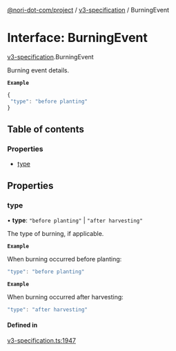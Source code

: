 [@nori-dot-com/project](../README.md) / [v3-specification](../modules/v3_specification.md) / BurningEvent

# Interface: BurningEvent

[v3-specification](../modules/v3_specification.md).BurningEvent

Burning event details.

**`Example`**

```js
{
 "type": "before planting"
}
```

## Table of contents

### Properties

- [type](v3_specification.BurningEvent.md#type)

## Properties

### type

• **type**: ``"before planting"`` \| ``"after harvesting"``

The type of burning, if applicable.

**`Example`**

<caption>When burning occurred before planting:</caption>

```js
"type": "before planting"
```

**`Example`**

<caption>When burning occurred after harvesting:</caption>

```js
"type": "after harvesting"
```

#### Defined in

[v3-specification.ts:1947](https://github.com/nori-dot-eco/nori-dot-com/blob/475ed1b/packages/project/src/v3-specification.ts#L1947)
